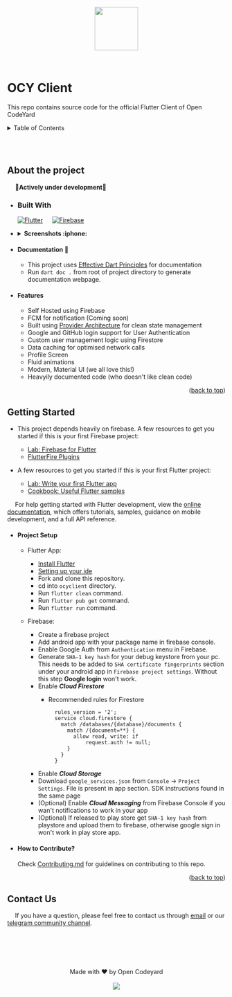 <a name="readme-top"></a>

<p align="center">
  <img width="100" height="100" src="https://raw.githubusercontent.com/OpenCodeyard/ocyclient/dev/assets/images/ocy_logo.png">
</p>

<br>

# OCY Client

This repo contains source code for the official Flutter Client of Open CodeYard 

<!-- TABLE OF CONTENTS -->
<details>
  <summary>Table of Contents</summary>
  <ol>
    <br>
    <li>
      <a href="#about-the-project">About The Project</a>
      <ul>
        <li><a href="#built-with">Built With</a></li>
        <li><a href="#screenshots">Screenshots</a></li>
        <li><a href="#doc">Documentation</a></li>
        <li><a href="#features">Features</a></li>
      </ul>
    </li>
    <li>
      <a href="#getting-started">Getting Started</a>
      <ul>
        <li><a href="#project-setup">Project Setup</a></li>
        <li><a href="#how-to-contribute">How to contribute</a></li>
      </ul>
    </li>
    <!-- <li><a href="#roadmap">Roadmap</a></li> -->
    <li><a href="#contact-us">Contact</a></li>
    <!-- <li><a href="#acknowledgments">Acknowledgments</a></li> -->
  </ol>
</details>

<br><br>

## About the project

 &emsp; :construction:**Actively under development**:construction:
 
- ### Built With

  [![Flutter][flutter-image]][flutter-url] &emsp; [![Firebase][firebase-image]][firebase-url]
 
- <details>
  <summary id="screenshots"><b>Screenshots :iphone: </b></summary>
  <br>
  
  Coming Soon
 
</details>

- #### <p id = "doc"> Documentation :notebook: </p>

  * This project uses [Effective Dart Principles]() for documentation
  * Run `dart doc .` from root of project directory to generate documentation webpage.

- #### Features

  * Self Hosted using Firebase
  * FCM for notification (Coming soon)
  * Built using [Provider Architecture](https://pub.dev/packages/provider) for clean state management
  * Google and GitHub login support for User Authentication
  * Custom user management logic using Firestore
  * Data caching for optimised network calls
  * Profile Screen
  * Fluid animations
  * Modern, Material UI (we all love this!)
  * Heavyily documented code (who doesn't like clean code)
 
<p align="right">(<a href="#readme-top">back to top</a>)</p>

## Getting Started

- This project depends heavily on firebase. A few resources to get you started if this is your first Firebase project:

  * [Lab: Firebase for Flutter](https://firebase.google.com/codelabs/firebase-get-to-know-flutter#0)
  * [FlutterFire Plugins](https://firebase.flutter.dev/)

- A few resources to get you started if this is your first Flutter project:

  * [Lab: Write your first Flutter app](https://docs.flutter.dev/get-started/codelab)
  * [Cookbook: Useful Flutter samples](https://docs.flutter.dev/cookbook)

&emsp; For help getting started with Flutter development, view the
[online documentation](https://docs.flutter.dev/), which offers tutorials,
samples, guidance on mobile development, and a full API reference.

- #### Project Setup

  * Flutter App:
    * [Install Flutter](https://docs.flutter.dev/get-started/install)
    * [Setting up your ide](https://flutter.io/ide-setup/)
    * Fork and clone this repository.
    * cd into `ocyclient` directory.
    * Run `flutter clean` command.
    * Run `flutter pub get` command.
    * Run `flutter run` command.
  
  * Firebase:
    * Create a firebase project
    * Add android app with your package name in firebase console.
    * Enable Google Auth from `Authentication` menu in Firebase.
    * Generate `SHA-1 key hash` for your debug keystore from your pc. This needs to be added to `SHA certificate fingerprints` section under your android app in `Firebase project settings`. Without this step **Google login** won't work.
    * Enable ***Cloud Firestore***
      * Recommended rules for Firestore 

          ```JS
            rules_version = '2';
            service cloud.firestore {
              match /databases/{database}/documents {
                match /{document=**} {
                  allow read, write: if
                      request.auth != null;
                }
              }
            }
         ```
    * Enable ***Cloud Storage***
    * Download `google_services.json` from `Console` -> `Project Settings`. File is present in app section. SDK instructions found in the same page
    * (Optional) Enable ***Cloud Messaging*** from Firebase Console if you wan't notifications to work in your app
    * (Optional) If released to play store get `SHA-1 key hash` from playstore and upload them to firebase, otherwise google sign in won't work in play store app.

* #### How to Contribute?
  
    Check [Contributing.md](https://github.com/OpenCodeyard/ocyclient/blob/dev/CONTRIBUTING.md) for guidelines on contributing to this repo.

<p align="right">(<a href="#readme-top">back to top</a>)</p>

## Contact Us

&emsp; If you have a question, please feel free to contact us through [email](mailto:support@opencodeyard.tech) or our [telegram community channel](https://telegram.me/Open_Codeyard).

<br><br><br><br>

<p align="center">
  Made with ❤️ by Open Codeyard
  <br><br>
  <a href="https://opensource.org/licenses/MIT"> <img src="https://img.shields.io/badge/License-MIT-yellow.svg?style=plastic" /> </a>
</p>






<!-- MARKDOWN LINKS & IMAGES -->
<!-- https://www.markdownguide.org/basic-syntax/#reference-style-links -->

[flutter-image]: https://img.shields.io/badge/Flutter-%2302569B.svg?style=plastic&logo=Flutter&logoColor=5cc8f8
[flutter-url]: https://flutter.dev
[firebase-image]: https://img.shields.io/badge/firebase-%23039BE5.svg?style=plastic&logo=firebase
[firebase-url]: https://firebase.com/
